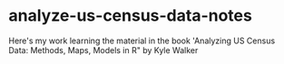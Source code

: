 # analyze-us-census-data-notes
Here's my work learning the material in the book 'Analyzing US Census Data: Methods, Maps, Models in R" by Kyle Walker
